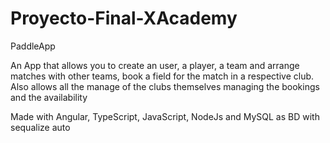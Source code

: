 # Proyecto-Final-XAcademy

PaddleApp

An App that allows you to create an user, a player, a team and arrange matches with other teams, book a field for the match in a respective club. Also allows all the manage of the clubs themselves managing the bookings and the availability

Made with Angular, TypeScript, JavaScript, NodeJs and MySQL as BD with sequalize auto
